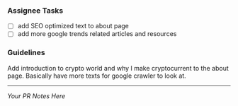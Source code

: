 ### Assignee Tasks

- [ ] add SEO optimized text to about page
- [ ] add more google trends related articles and resources

### Guidelines

Add introduction to crypto world and why I make cryptocurrent to the about page. Basically have more texts for google crawler to look at.

---

*Your PR Notes Here*
